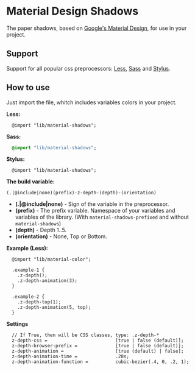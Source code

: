 Material Design Shadows
==============

The paper shadows, based on [Google's Material Design](http://www.google.com/design/spec/layout/layout-principles.html), for use in your project.



Support
--------------

Support for all popular css preprocessors: [Less](http://lesscss.org/), [Sass](http://sass-lang.com/) and [Stylus](http://learnboost.github.io/stylus/).



How to use
--------------

Just import the file, whitch includes variables colors in your project.

**Less:**

````Less
  @import "lib/material-shadows";
````

**Sass:**

````Sass
  @import "lib/material-shadows";
````

**Stylus:**

````Stylus
  @import "lib/material-shadows";
````

**The build variable:**

`(.|@include|none)(prefix)-z-depth-(depth)-(orientation)`

  - **(.|@include|none)** - Sign of the variable in the preprocessor.
  - **(prefix)** - The prefix variable. Namespace of your variables and variables of the library. (With `material-shadows-prefixed` and without `material-shadows`)
  - **(depth)** - Depth 1..5.
  - **(orientation)** - None, Top or Bottom.

**Example (Less):**

````Less
  @import "lib/material-color";

  .example-1 {
    .z-depth();
    .z-depth-animation(3);
  }

  .example-2 {
    .z-depth-top(1);
    .z-depth-animation(5, top);
  }
````

**Settings**

````Text
  // If True, then will be CSS classes, type: .z-depth-*
  z-depth-css =                         [true | false (default)];
  z-depth-browser-prefix =              [true | false (default)];
  z-depth-animation =                   [true (default) | false];
  z-depth-animation-time =              .28s;
  z-depth-animation-function =          cubic-bezier(.4, 0, .2, 1);
````
